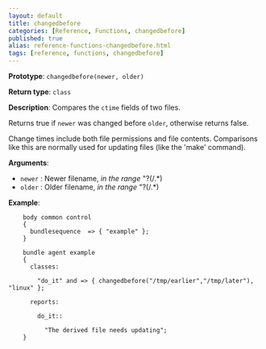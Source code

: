 ```yaml
---
layout: default
title: changedbefore
categories: [Reference, Functions, changedbefore]
published: true
alias: reference-functions-changedbefore.html
tags: [reference, functions, changedbefore]
---
```


**Prototype**: `changedbefore(newer, older)`

**Return type**: `class`

**Description**: Compares the `ctime` fields of two files.

Returns true if `newer` was changed before `older`, otherwise returns false.

Change times include both file permissions and file contents.
Comparisons like this are normally used for updating files (like the
'make' command).

**Arguments**:
 
* `newer` : Newer filename, *in the range* "?(/.\*)
* `older` : Older filename, *in the range* "?(/.\*)

**Example**:  

```cf3
    body common control
    {
      bundlesequence  => { "example" };
    }

    bundle agent example
    {     
      classes:

        "do_it" and => { changedbefore("/tmp/earlier","/tmp/later"), "linux" }; 

      reports:

        do_it::

          "The derived file needs updating";
    }
```

